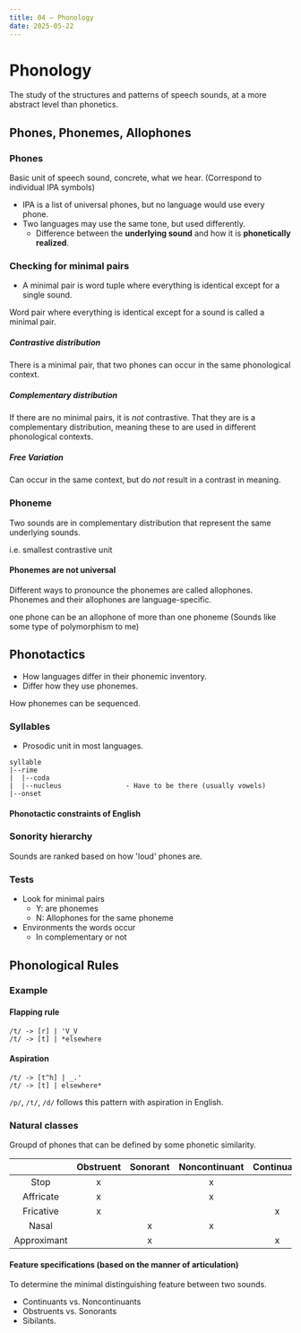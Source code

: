 ```yaml
---
title: 04 – Phonology
date: 2025-05-22
---
```


# Phonology

The study of the structures and patterns of speech sounds, at a more abstract level than phonetics.

## Phones, Phonemes, Allophones

### Phones

Basic unit of speech sound, concrete, what we hear. (Correspond to individual IPA symbols)

- IPA is a list of universal phones, but no language would use every phone.
- Two languages may use the same tone, but used differently.
  - Difference between the **underlying sound** and how it is **phonetically realized**.

### Checking for minimal pairs
- A minimal pair is word tuple where everything is identical except for a single sound.

Word pair where everything is identical except for a sound is called a minimal pair.

##### Contrastive distribution
There is a minimal pair, that two phones can occur in the same phonological context.

##### Complementary distribution
If there are no minimal pairs, it is *not* contrastive. That they are is a complementary distribution, meaning these to are used in different phonological contexts.

##### Free Variation
Can occur in the same context, but do *not* result in a contrast in meaning.

### Phoneme

Two sounds are in complementary distribution that represent the same underlying sounds.

i.e. smallest contrastive unit

#### Phonemes are not universal
Different ways to pronounce the phonemes are called allophones.
Phonemes and their allophones are language-specific.

one phone can be an allophone of more than one phoneme (Sounds like some type of polymorphism to me)

## Phonotactics
- How languages differ in their phonemic inventory.
- Differ how they use phonemes.

How phonemes can be sequenced.

### Syllables
- Prosodic unit in most languages.

```
syllable
|--rime
|  |--coda
|  |--nucleus                - Have to be there (usually vowels)
|--onset
```

#### Phonotactic constraints of English

### Sonority hierarchy
Sounds are ranked based on how 'loud' phones are.

### Tests
- Look for minimal pairs
  - Y: are phonemes
  - N: Allophones for the same phoneme
- Environments the words occur
  - In complementary or not

## Phonological Rules

### Example

#### Flapping rule
```
/t/ -> [r] | 'V_V
/t/ -> [t] | *elsewhere
```

#### Aspiration
```
/t/ -> [t^h] | _.'
/t/ -> [t] | elsewhere*
```

`/p/`, `/t/`, `/d/` follows this pattern with aspiration in English.

### Natural classes
Groupd of phones that can be defined by some phonetic similarity.

|              | **Obstruent** | **Sonorant** | **Noncontinuant** | **Continuant** | **Sibilant** |
| :----------: | :-----------: | :----------: | :---------------: | :------------: | :----------: |
|     Stop     |       x       |              |         x         |                |              |
|   Affricate  |       x       |              |         x         |                |       x      |
|   Fricative  |       x       |              |                   |       x        |       x      |
|     Nasal    |               |       x      |         x         |                |              |
|  Approximant |               |       x      |                   |       x        |              |

#### Feature specifications (based on the manner of articulation)
To determine the minimal distinguishing feature between two sounds.
- Continuants vs. Noncontinuants
- Obstruents vs. Sonorants
- Sibilants.